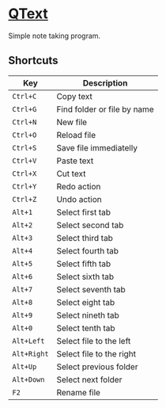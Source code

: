 [QText](https://medo64.com/qtext/)
==================================

Simple note taking program.


## Shortcuts

| Key         | Description                 |
|-------------|-----------------------------|
| `Ctrl+C`    | Copy text                   |
| `Ctrl+G`    | Find folder or file by name |
| `Ctrl+N`    | New file                    |
| `Ctrl+O`    | Reload file                 |
| `Ctrl+S`    | Save file immediatelly      |
| `Ctrl+V`    | Paste text                  |
| `Ctrl+X`    | Cut text                    |
| `Ctrl+Y`    | Redo action                 |
| `Ctrl+Z`    | Undo action                 |
| `Alt+1`     | Select first tab            |
| `Alt+2`     | Select second tab           |
| `Alt+3`     | Select third tab            |
| `Alt+4`     | Select fourth tab           |
| `Alt+5`     | Select fifth tab            |
| `Alt+6`     | Select sixth tab            |
| `Alt+7`     | Select seventh tab          |
| `Alt+8`     | Select eight tab            |
| `Alt+9`     | Select nineth tab           |
| `Alt+0`     | Select tenth tab            |
| `Alt+Left`  | Select file to the left     |
| `Alt+Right` | Select file to the right    |
| `Alt+Up`    | Select previous folder      |
| `Alt+Down`  | Select next folder          |
| `F2`        | Rename file                 |
